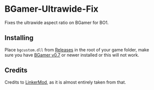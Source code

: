 # BGamer-Ultrawide-Fix
Fixes the ultrawide aspect ratio on BGamer for BO1.

## Installing
Place `bgcustom.dll` from [Releases](https://github.com/IlEvelynIl/BGamer-Ultrawide-Fix/Releases) in the root of your game folder, make sure you have [BGamer v0.7](https://cabconmodding.com/threads/call-of-duty-black-ops-1-bgamer-t5-lan-offline-client-v0-7.6446/) or newer installed or this will not work.

## Credits
Credits to [LinkerMod](https://github.com/Nukem9/LinkerMod), as it is almost entirely taken from that.
